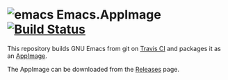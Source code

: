 # ![emacs](https://cloud.githubusercontent.com/assets/2480569/19020531/7545f4e8-88ab-11e6-8f97-4fcd2326681d.png) Emacs.AppImage [![Build Status](https://travis-ci.org/probonopd/Emacs.AppImage.svg?branch=master)](https://travis-ci.org/probonopd/Emacs.AppImage)

This repository builds GNU Emacs from git on [Travis CI](http://travis-ci.org/) and packages it as an [AppImage](http://appimage.org/).

The AppImage can be downloaded from the [Releases](https://github.com/probonopd/Emacs.AppImage/releases/) page.
